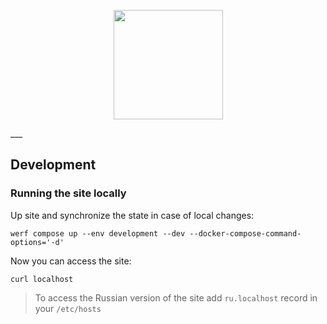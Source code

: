 <p align="center">
  <img src="https://raw.githubusercontent.com/werf/werf-guides/master/assets/images/werf-logo.svg?sanitize=true" style="max-height:100%;" height="175">
</p>
___

## Development

### Running the site locally

Up site and synchronize the state in case of local changes:

```shell
werf compose up --env development --dev --docker-compose-command-options='-d'
```

Now you can access the site:
```shell
curl localhost
```

> To access the Russian version of the site add `ru.localhost` record in your `/etc/hosts`
